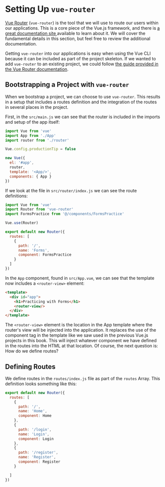 # Setting Up `vue-router`

[Vue Router](https://router.vuejs.org/en/) (`vue-router`) is the tool that we will use to route our users within our applications. This is a core piece of the Vue.js framework, and there is [a great documentation site ](https://router.vuejs.org/en/)available to learn about it. We will cover the fundamental details in this section, but feel free to review the additional documentation.

Getting `vue-router` into our applications is easy when using the Vue CLI because it can be included as part of the project skeleton. If we wanted to add `vue-router` to an existing project, we could follow [the guide provided in the Vue Router documentation](https://router.vuejs.org/en/installation.html).

## Bootstrapping a Project with `vue-router`
When we bootstrap a project, we can choose to use `vue-router`. This results in a setup that includes a routes definition and the integration of the routes in several places in the project.

First, in the `src/main.js` we can see that the router is included in the imports and setup of the app itself:

```js
import Vue from 'vue'
import App from './App'
import router from './router'

Vue.config.productionTip = false

new Vue({
  el: '#app',
  router,
  template: '<App/>',
  components: { App }
})
```
If we look at the file in `src/router/index.js` we can see the route definitions:

```js
import Vue from 'vue'
import Router from 'vue-router'
import FormsPractice from '@/components/FormsPractice'

Vue.use(Router)

export default new Router({
  routes: [
    {
      path: '/',
      name: 'Forms',
      component: FormsPractice
    }
  ]
})
```

In the `App` component, found in `src/App.vue`, we can see that the template now includes a `<router-view>` element:

```html
<template>
  <div id="app">
    <h1>Practicing with Forms</h1>
    <router-view/>
  </div>
</template>
```

The `<router-view>` element is the location in the App template where the router's view will be injected into the application. It replaces the use of the component tag in the template like we saw used in the previous Vue.js projects in this book. This will inject whatever component we have defined in the routes into the HTML at that location. Of course, the next question is: How do we define routes?


## Defining Routes
We define routes in the `routes/index.js` file as part of the `routes` Array. This definition looks something like this:

```js
export default new Router({
  routes: [
    {
      path: '/',
      name: 'Home',
      component: Home
    },
    {
      path: '/login',
      name: 'Login',
      component: Login
    },
    {
      path: '/register',
      name: 'Register',
      component: Register
    }

  ]
})
```








